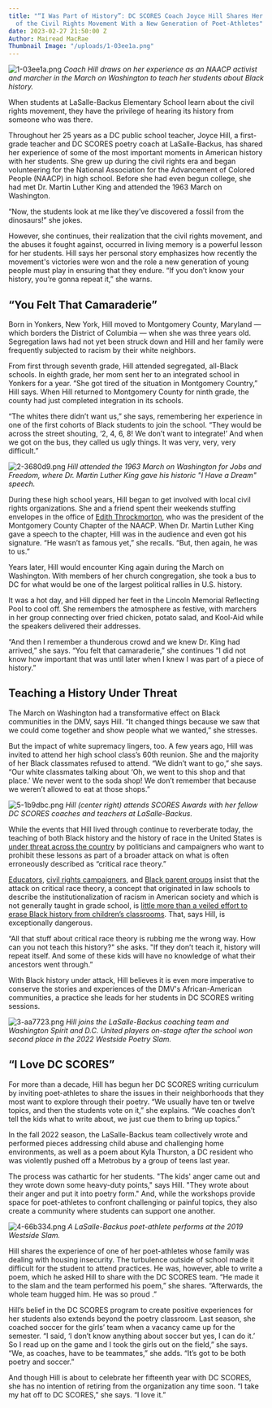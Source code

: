 ```yaml
---
title: "“I Was Part of History”: DC SCORES Coach Joyce Hill Shares Her Experience
  of the Civil Rights Movement With a New Generation of Poet-Athletes"
date: 2023-02-27 21:50:00 Z
Author: Mairead MacRae
Thumbnail Image: "/uploads/1-03ee1a.png"
---
```


![1-03ee1a.png](/uploads/1-03ee1a.png)
*Coach Hill draws on her experience as an NAACP activist and marcher in the March on Washington to teach her students about Black history.*













When students at LaSalle-Backus Elementary School learn about the civil rights movement, they have the privilege of hearing its history from someone who was there.

Throughout her 25 years as a DC public school teacher, Joyce Hill, a first-grade teacher and DC SCORES poetry coach at LaSalle-Backus, has shared her experience of some of the most important moments in American history with her students. She grew up during the civil rights era and began volunteering for the National Association for the Advancement of Colored People (NAACP) in high school. Before she had even begun college, she had met Dr. Martin Luther King and attended the 1963 March on Washington.

“Now, the students look at me like they’ve discovered a fossil from the dinosaurs!” she jokes.

However, she continues, their realization that the civil rights movement, and the abuses it fought against, occurred in living memory is a powerful lesson for her students. Hill says her personal story emphasizes how recently the movement's victories were won and the role a new generation of young people must play in ensuring that they endure. “If you don’t know your history, you’re gonna repeat it,” she warns.

## “You Felt That Camaraderie”

Born in Yonkers, New York, Hill moved to Montgomery County, Maryland — which borders the District of Columbia — when she was three years old. Segregation laws had not yet been struck down and Hill and her family were frequently subjected to racism by their white neighbors.

From first through seventh grade, Hill attended segregated, all-Black schools. In eighth grade, her mom sent her to an integrated school in Yonkers for a year. “She got tired of the situation in Montgomery Country,” Hill says. When Hill returned to Montgomery County for ninth grade, the county had just completed integration in its schools.

“The whites there didn’t want us,” she says, remembering her experience in one of the first cohorts of Black students to join the school. “They would be across the street shouting, ‘2, 4, 6, 8! We don’t want to integrate!’ And when we got on the bus, they called us ugly things. It was very, very, very difficult.”

![2-3680d9.png](/uploads/2-3680d9.png)
*Hill attended the 1963 March on Washington for Jobs and Freedom, where Dr. Martin Luther King gave his historic "I Have a Dream" speech.*

During these high school years, Hill began to get involved with local civil rights organizations. She and a friend spent their weekends stuffing envelopes in the office of [Edith Throckmorton](https://www.montgomerycountymd.gov/cfw/resources/files/biothrockmorton.pdf), who was the president of the Montgomery County Chapter of the NAACP. When Dr. Martin Luther King gave a speech to the chapter, Hill was in the audience and even got his signature. “He wasn’t as famous yet,” she recalls. “But, then again, he was to us.”

Years later, Hill would encounter King again during the March on Washington. With members of her church congregation, she took a bus to DC for what would be one of the largest political rallies in U.S. history.

It was a hot day, and Hill dipped her feet in the Lincoln Memorial Reflecting Pool to cool off. She remembers the atmosphere as festive, with marchers in her group connecting over fried chicken, potato salad, and Kool-Aid while the speakers delivered their addresses.

“And then I remember a thunderous crowd and we knew Dr. King had arrived,” she says. “You felt that camaraderie,” she continues “I did not know how important that was until later when I knew I was part of a piece of history.”

## Teaching a History Under Threat

The March on Washington had a transformative effect on Black communities in the DMV, says Hill. “It changed things because we saw that we could come together and show people what we wanted,” she stresses.

But the impact of white supremacy lingers, too. A few years ago, Hill was invited to attend her high school class’s 60th reunion. She and the majority of her Black classmates refused to attend. “We didn’t want to go,” she says. “Our white classmates talking about ‘Oh, we went to this shop and that place.’ We never went to the soda shop! We don’t remember that because we weren’t allowed to eat at those shops.”

![5-1b9dbc.png](/uploads/5-1b9dbc.png)
*Hill (center right) attends SCORES Awards with her fellow DC SCORES coaches and teachers at LaSalle-Backus.*

While the events that Hill lived through continue to reverberate today, the teaching of both Black history and the history of race in the United States is [under threat across the country](https://apnews.com/article/race-and-ethnicity-racial-injustice-business-education-government-and-politics-905c354a805cec1785160cf21f04c7ec) by politicians and campaigners who want to prohibit these lessons as part of a broader attack on what is often erroneously described as “critical race theory.”

[Educators](https://www.edweek.org/teaching-learning/more-than-9-of-every-10-teachers-say-theyve-never-taught-about-critical-race-theory/2021/07?s_kwcid=AL!6416!3!602270476281!!!g!!&utm_source=goog&utm_medium=cpc&utm_campaign=ew\+dynamic\+recent&ccid=dynamic\+ads\+recent\+articles&ccag=recent\+articles\+dynamic&cckw=&cccv=dynamic\+ad&gclid=CjwKCAiAl9efBhAkEiwA4Toril7Xv2Q7Mox88GxWameij8TO34DD5fRGmiazkPXstdSfqRzlex82cBoC84YQAvD_BwE), [civil rights campaigners](https://www.aclu.org/news/free-speech/defending-our-right-to-learn), and [Black parent groups](https://www.cnn.com/2021/12/02/us/black-parents-and-critical-race-theory/index.html) insist that the attack on critical race theory, a concept that originated in law schools to describe the institutionalization of racism in American society and which is not generally taught in grade school, is [little more than a veiled effort to erase Black history from children’s classrooms](https://www.naacpldf.org/critical-race-theory-faq/). That, says Hill, is exceptionally dangerous.

“All that stuff about critical race theory is rubbing me the wrong way. How can you not teach this history?" she asks. "If they don’t teach it, history will repeat itself. And some of these kids will have no knowledge of what their ancestors went through.”

With Black history under attack, Hill believes it is even more imperative to conserve the stories and experiences of the DMV's African-American communities, a practice she leads for her students in DC SCORES writing sessions.

![3-aa7723.png](/uploads/3-aa7723.png)
*Hill joins the LaSalle-Backus coaching team and Washington Spirit and D.C. United players on-stage after the school won second place in the 2022 Westside Poetry Slam.*

## “I Love DC SCORES”

For more than a decade, Hill has begun her DC SCORES writing curriculum by inviting poet-athletes to share the issues in their neighborhoods that they most want to explore through their poetry. “We usually have ten or twelve topics, and then the students vote on it,” she explains. “We coaches don’t tell the kids what to write about, we just cue them to bring up topics.”

In the fall 2022 season, the LaSalle-Backus team collectively wrote and performed pieces addressing child abuse and challenging home environments, as well as a poem about Kyla Thurston, a DC resident who was violently pushed off a Metrobus by a group of teens last year.

The process was cathartic for her students. "The kids' anger came out and they wrote down some heavy-duty points," says Hill. "They wrote about their anger and put it into poetry form." And, while the workshops provide space for poet-athletes to confront challenging or painful topics, they also create a community where students can support one another.

![4-66b334.png](/uploads/4-66b334.png)
*A LaSalle-Backus poet-athlete performs at the 2019 Westside Slam.*

Hill shares the experience of one of her poet-athletes whose family was dealing with housing insecurity. The turbulence outside of school made it difficult for the student to attend practices. He was, however, able to write a poem, which he asked Hill to share with the DC  SCORES team. “He made it to the slam and the team performed his poem,” she shares. “Afterwards, the whole team hugged him. He was so proud .”

Hill’s belief in the DC SCORES program to create positive experiences for her students also extends beyond the poetry classroom. Last season, she coached soccer for the girls’ team when a vacancy came up for the semester. “I said, ‘I don’t know anything about soccer but yes, I can do it.’ So I read up on the game and I took the girls out on the field,” she says. “We, as coaches, have to be teammates,” she adds. “It’s got to be both poetry and soccer.”

And though Hill is about to celebrate her fifteenth year with DC SCORES, she has no intention of retiring from the organization any time soon. “I take my hat off to DC SCORES,” she says. “I love it.”